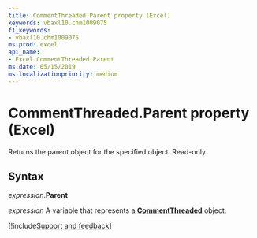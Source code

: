 ```yaml
---
title: CommentThreaded.Parent property (Excel)
keywords: vbaxl10.chm1009075
f1_keywords:
- vbaxl10.chm1009075
ms.prod: excel
api_name:
- Excel.CommentThreaded.Parent
ms.date: 05/15/2019
ms.localizationpriority: medium
---
```



# CommentThreaded.Parent property (Excel)

Returns the parent object for the specified object. Read-only.


## Syntax

_expression_.**Parent**

_expression_ A variable that represents a **[CommentThreaded](Excel.CommentThreaded.md)** object.




[!include[Support and feedback](~/includes/feedback-boilerplate.md)]